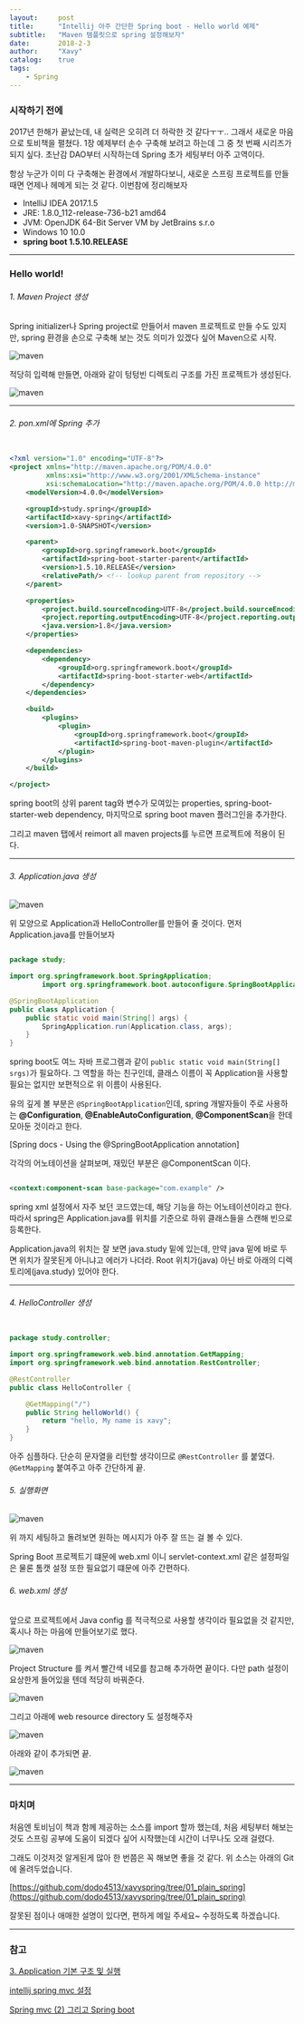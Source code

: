 ```yaml
---
layout:     post
title:      "Intellij 아주 간단한 Spring boot - Hello world 예제"
subtitle:   "Maven 템플릿으로 spring 설정해보자"
date:       2018-2-3
author:     "Xavy"
catalog:    true
tags:
    - Spring
---
```


### 시작하기 전에

 2017년 한해가 끝났는데, 내 실력은 오히려 더 하락한 것 같다ㅜㅜ.. 그래서 새로운 마음으로 토비책을 펼쳤다.
1장 예제부터 손수 구축해 보려고 하는데 그 중 첫 번째 시리즈가 되지 싶다. 초난감 DAO부터 시작하는데 Spring 초가 세팅부터 아주 고역이다.
  
항상 누군가 이미 다 구축해논 환경에서 개발하다보니, 새로운 스프링 프로젝트를 만들때면 언제나 헤메게 되는 것 같다. 이번참에 정리해보자

- IntelliJ IDEA 2017.1.5
- JRE: 1.8.0_112-release-736-b21 amd64
- JVM: OpenJDK 64-Bit Server VM by JetBrains s.r.o
- Windows 10 10.0
- **spring boot 1.5.10.RELEASE**

- - -

### Hello world!



###### 1. Maven Project 생성
   
Spring initializer나 Spring project로 만들어서 maven 프로젝트로 만들 수도 있지만, spring 환경을 손으로 구축해 보는 것도 의미가 있겠다 싶어 Maven으로 시작.

<img class="shadow" src="/img/my-post/20180203_spring_hello_world/1_make_maven" alt="maven">
 
적당히 입력해 만들면, 아래와 같이 텅텅빈 디렉토리 구조를 가진 프로젝트가 생성된다.

<img class="shadow" src="/img/my-post/20180203_spring_hello_world/2_make_maven_after" alt="maven">

- - -

###### 2. pon.xml에 Spring 추가

```xml

<?xml version="1.0" encoding="UTF-8"?>
<project xmlns="http://maven.apache.org/POM/4.0.0"
         xmlns:xsi="http://www.w3.org/2001/XMLSchema-instance"
         xsi:schemaLocation="http://maven.apache.org/POM/4.0.0 http://maven.apache.org/xsd/maven-4.0.0.xsd">
    <modelVersion>4.0.0</modelVersion>

    <groupId>study.spring</groupId>
    <artifactId>xavy-spring</artifactId>
    <version>1.0-SNAPSHOT</version>

    <parent>
        <groupId>org.springframework.boot</groupId>
        <artifactId>spring-boot-starter-parent</artifactId>
        <version>1.5.10.RELEASE</version>
        <relativePath/> <!-- lookup parent from repository -->
    </parent>

    <properties>
        <project.build.sourceEncoding>UTF-8</project.build.sourceEncoding>
        <project.reporting.outputEncoding>UTF-8</project.reporting.outputEncoding>
        <java.version>1.8</java.version>
    </properties>

    <dependencies>
        <dependency>
            <groupId>org.springframework.boot</groupId>
            <artifactId>spring-boot-starter-web</artifactId>
        </dependency>
    </dependencies>

    <build>
        <plugins>
            <plugin>
                <groupId>org.springframework.boot</groupId>
                <artifactId>spring-boot-maven-plugin</artifactId>
            </plugin>
        </plugins>
    </build>

</project>

```

spring boot의 상위 parent tag와 변수가 모여있는 properties, spring-boot-starter-web dependency, 마지막으로 spring boot maven 플러그인을 추가한다.

그리고 maven 탭에서 reimort all maven projects를 누르면 프로젝트에 적용이 된다. 

- - -

###### 3. Application.java 생성

<img class="shadow" src="/img/my-post/20180203_spring_hello_world/3_directory_structure" alt="maven">

위 모양으로 Application과 HelloController를 만들어 줄 것이다. 먼저 Application.java를 만들어보자

```java

package study;

import org.springframework.boot.SpringApplication;
        import org.springframework.boot.autoconfigure.SpringBootApplication;

@SpringBootApplication
public class Application {
    public static void main(String[] args) {
        SpringApplication.run(Application.class, args);
    }
}

```

spring boot도 여느 자바 프로그램과 같이 `public static void main(String[] srgs)`가 필요하다. 
그 역할을 하는 친구인데, 클래스 이름이 꼭 Application을 사용할 필요는 없지만 보편적으로 위 이름이 사용된다.

유의 깊게 볼 부분은 `@SpringBootApplication`인데, spring 개발자들이 주로 사용하는 **@Configuration**, **@EnableAutoConfiguration**, **@ComponentScan**을 한데 모아둔 것이라고 한다.

[Spring docs - Using the @SpringBootApplication annotation] 

각각의 어노테이션을 살펴보며, 재밌던 부분은 @ComponentScan 이다.
 
```xml

<context:component-scan base-package="com.example" />

```

spring xml 설정에서 자주 보던 코드였는데, 해당 기능을 하는 어노테이션이라고 한다. 
따라서 spring은 Application.java를 위치를 기준으로 하위 클래스들을 스캔해 빈으로 등록한다.

Application.java의 위치는 잘 보면 java.study 밑에 있는데, 만약 java 밑에 바로 두면 위치가 잘못된게 아니냐고 에러가 나더라. 
Root 위치가(java) 아닌 바로 아래의 디렉토리에(java.study) 있어야 한다.

- - -

###### 4. HelloController 생성

```java

package study.controller;

import org.springframework.web.bind.annotation.GetMapping;
import org.springframework.web.bind.annotation.RestController;

@RestController
public class HelloController {

    @GetMapping("/")
    public String helloWorld() {
        return "hello, My name is xavy";
    }
}

```

아주 심플하다. 단순히 문자열을 리턴할 생각이므로 `@RestController` 를 붙였다.
`@GetMapping` 붙여주고 아주 간단하게 끝.

###### 5. 실행화면 

<img class="shadow" src="/img/my-post/20180203_spring_hello_world/4_browser" alt="maven">

위 까지 세팅하고 돌려보면 원하는 메시지가 아주 잘 뜨는 걸 볼 수 있다.

Spring Boot 프로젝트기 떄문에 web.xml 이니 servlet-context.xml 같은 설정파일은 물론 톰캣 설정 또한 필요없기 떄문에 아주 간편하다.


###### 6. web.xml 생성

앞으로 프로젝트에서 Java config 를 적극적으로 사용할 생각이라 필요없을 것 같지만, 혹시나 하는 마음에 만들어보기로 했다.

<img class="shadow" src="/img/my-post/20180203_spring_hello_world/5_webxml" alt="maven">

Project Structure 를 켜서 빨간색 네모를 참고해 추가하면 끝이다. 다만 path 설정이 요상한게 들어있을 텐데 적당히 바꿔준다. 

<img class="shadow" src="/img/my-post/20180203_spring_hello_world/6_path" alt="maven">

그리고 아래에 web resource directory 도 설정해주자

<img class="shadow" src="/img/my-post/20180203_spring_hello_world/7_web_resource_directory" alt="maven">

아래와 같이 추가되면 끝.

<img class="shadow" src="/img/my-post/20180203_spring_hello_world/8_web_resource_directory_after" alt="maven">

- - -

### 마치며

처음엔 토비님이 책과 함께 제공하는 소스를 import 할까 했는데, 처음 세팅부터 해보는 것도 스프링 공부에 도움이 되겠다 싶어 시작했는데 시간이 너무나도 오래 걸렸다.

그래도 이것저것 알게된게 많아 한 번쯤은 꼭 해보면 좋을 것 같다. 위 소스는 아래의 Git에 올려두었습니다.

[https://github.com/dodo4513/xavyspring/tree/01_plain_spring](https://github.com/dodo4513/xavyspring/tree/01_plain_spring)

잘못된 점이나 애매한 설명이 있다면, 편하게 메일 주세요~ 수정하도록 하겠습니다.

- - -

### 참고

[3. Application 기본 구조 및 실행](http://www.libqa.com/wiki/728)

[intellij spring mvc 설정](http://multifrontgarden.tistory.com/108)

[Spring mvc (2) 그리고 Spring boot](http://wonwoo.ml/index.php/post/1590)

